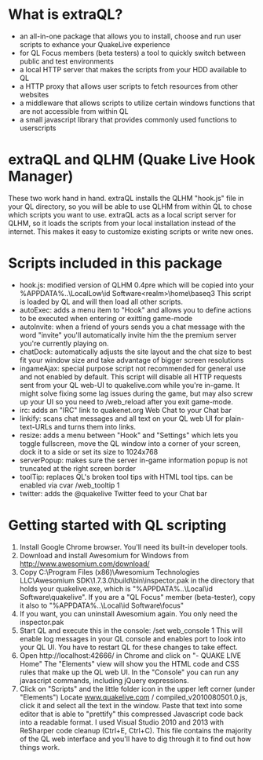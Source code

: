 ﻿What is extraQL?
================

- an all-in-one package that allows you to install, choose and run user scripts to exhance your QuakeLive experience
- for QL Focus members (beta testers) a tool to quickly switch between public and test environments
- a local HTTP server that makes the scripts from your HDD available to QL
- a HTTP proxy that allows user scripts to fetch resources from other websites
- a middleware that allows scripts to utilize certain windows functions that are not accessible from within QL
- a small javascript library that provides commonly used functions to userscripts

extraQL and QLHM (Quake Live Hook Manager)
==========================================

These two work hand in hand. extraQL installs the QLHM "hook.js" file in your QL directory, so you will be able to
use QLHM from within QL to chose which scripts you want to use.
extraQL acts as a local script server for QLHM, so it loads the scripts from your local installation instead of the internet.
This makes it easy to customize existing scripts or write new ones.

Scripts included in this package
================================

- hook.js: modified version of QLHM 0.4pre which will be copied into your %APPDATA%\..\LocalLow\id Software\<realm>\home\baseq3
  This script is loaded by QL and will then load all other scripts.
- autoExec: adds a menu item to "Hook" and allows you to define actions to be executed when
  entering or exitting game-mode
- autoInvite: when a friend of yours sends you a chat message with the word "invite" you'll 
  automatically invite him the the premium server you're currently playing on.
- chatDock: automatically adjusts the site layout and the chat size to best fit your window size 
  and take advantage of bigger screen resolutions
- ingameAjax: special purpose script not recommended for general use and not enabled by default.
  This script will disable all HTTP requests sent from your QL web-UI to quakelive.com while you're in-game.
  It might solve fixing some lag issues during the game, but may also screw up your UI so you need to
  /web_reload after you exit game-mode.
- irc: adds an "IRC" link to quakenet.org Web Chat to your Chat bar
- linkify: scans chat messages and all text on your QL web UI for plain-text-URLs and turns them into links.
- resize: adds a menu between "Hook" and "Settings" which lets you toggle fullscreen, move the QL window
  into a corner of your screen, dock it to a side or set its size to 1024x768
- serverPopup: makes sure the server in-game information popup is not truncated at the right screen border
- toolTip: replaces QL's broken tool tips with HTML tool tips. can be enabled via cvar /web_tooltip 1
- twitter: adds the @quakelive Twitter feed to your Chat bar


Getting started with QL scripting
=================================

1. Install Google Chrome browser. You'll need its built-in developer tools.
2. Download and install Awesomium for Windows from http://www.awesomium.com/download/
3. Copy C:\Program Files (x86)\Awesomium Technologies LLC\Awesomium SDK\1.7.3.0\build\bin\inspector.pak 
   in the directory that holds your quakelive.exe, which is "%APPDATA%\..\Local\id Software\quakelive\".
   If you are a "QL Focus" member (beta-tester), copy it also to "%APPDATA%\..\Local\id Software\focus\"
4. If you want, you can uninstall Awesomium again. You only need the inspector.pak
5. Start QL and execute this in the console: /set web_console 1
   This will enable log messages in your QL console and enables port to look into your QL UI.
   You have to restart QL for these changes to take effect.
6. Open http://localhost:42666/ in Chrome and click on "- QUAKE LIVE Home"
   The "Elements" view will show you the HTML code and CSS rules that make up the QL web UI.
   In the "Console" you can run any javascript commands, including jQuery expressions.
7. Click on "Scripts" and the little folder icon in the upper left corner (under "Elements")
   Locate www.quakelive.com / compiled_v2010080501.0.js, click it and select all the text in the window.
   Paste that text into some editor that is able to "prettify" this compressed Javascript code back
   into a readable format. I used Visual Studio 2010 and 2013 with ReSharper code cleanup (Ctrl+E, Ctrl+C).
   This file contains the majority of the QL web interface and you'll have to dig through it to find out
   how things work.
